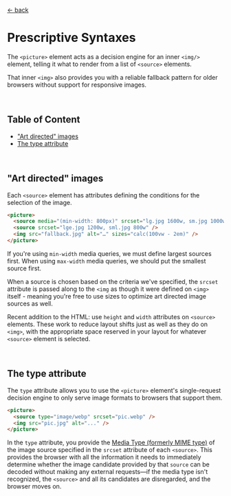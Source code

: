 [&larr; back](./README.md)

# Prescriptive Syntaxes

The `<picture>` element acts as a decision engine for an inner `<img/>` element, telling it what to render from a list of `<source>` elements.

That inner `<img>` also provides you with a reliable fallback pattern for older browsers without support for responsive images.

<br>

## Table of Content

- ["Art directed" images](#art-directed-images)
- [The type attribute](#the-type-attribute)

<br>

## "Art directed" images

Each `<source>` element has attributes defining the conditions for the selection of the image.

```html
<picture>
  <source media="(min-width: 800px)" srcset="lg.jpg 1600w, sm.jpg 1000w" />
  <source srcset="lge.jpg 1200w, sml.jpg 800w" />
  <img src="fallback.jpg" alt="…" sizes="calc(100vw - 2em)" />
</picture>
```

If you're using `min-width` media queries, we must define largest sources first. When using `max-width` media queries, we should put the smallest source first.

When a source is chosen based on the criteria we've specified, the `srcset` attribute is passed along to the `<img` as though it were defined on `<img>` itself - meaning you're free to use sizes to optimize art directed image sources as well.

Recent addition to the HTML: use `height` and `width` attributes on `<source>` elements. These work to reduce layout shifts just as well as they do on `<img>`, with the appropriate space reserved in your layout for whatever `<source>` element is selected.

<br>

## The type attribute

The `type` attribute allows you to use the `<picture>` element's single-request decision engine to only serve image formats to browsers that support them.

```html
<picture>
  <source type="image/webp" srcset="pic.webp" />
  <img src="pic.jpg" alt="..." />
</picture>
```

In the `type` attribute, you provide the [Media Type (formerly MIME type)](https://developer.mozilla.org/en-US/docs/Web/HTTP/Basics_of_HTTP/MIME_types) of the image source specified in the `srcset` attribute of each `<source>`. This provides the browser with all the information it needs to immediately determine whether the image candidate provided by that `source` can be decoded without making any external requests—if the media type isn't recognized, the `<source>` and all its candidates are disregarded, and the browser moves on.

<br>

